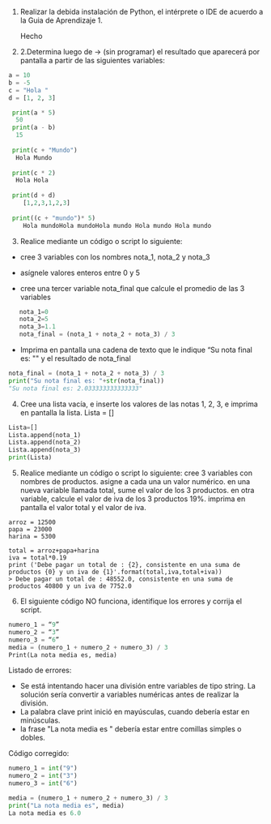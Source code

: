 1. Realizar la debida instalación de Python, el intérprete o IDE de acuerdo a la Guia de Aprendizaje 1.</p>
Hecho

2. 2.Determina luego de -> (sin programar) el resultado que aparecerá por pantalla a partir de las siguientes variables:
``` python
a = 10
b = -5
c = "Hola "
d = [1, 2, 3]

 print(a * 5)
  50
 print(a - b) 
  15
 
 print(c + "Mundo")
  Hola Mundo 
 
 print(c * 2) 
  Hola Hola
 
 print(d + d) 
    [1,2,3,1,2,3]
 
 print((c + "mundo")* 5) 
    Hola mundoHola mundoHola mundo Hola mundo Hola mundo 
```
3.  Realice mediante un código o script lo siguiente:
 - cree 3 variables con los nombres nota_1, nota_2 y nota_3
 - asígnele valores enteros entre 0 y 5

 - cree una tercer variable nota_final que calcule el promedio de las 3 variables
  ```python 
     nota_1=0
     nota_2=5
     nota_3=1.1
     nota_final = (nota_1 + nota_2 + nota_3) / 3     
   ```
 - Imprima en pantalla una cadena de texto que le indique “Su nota final es: "" y el resultado de nota_final
```python
nota_final = (nota_1 + nota_2 + nota_3) / 3     
print("Su nota final es: "+str(nota_final)) 
"Su nota final es: 2.033333333333333"
 ```
4. Cree una lista vacía, e inserte los valores de las notas 1, 2, 3, e imprima en pantalla la lista. Lista = []
```python
Lista=[]
Lista.append(nota_1)
Lista.append(nota_2)
Lista.append(nota_3)
print(Lista)
```

5. Realice mediante un código o script lo siguiente: 
cree 3 variables con nombres de productos.
asigne a cada una un valor numérico.
en una nueva variable llamada total, sume el valor de los 3 productos.
en otra variable, calcule el valor de iva de los 3 productos 19%.
imprima en pantalla el valor total y el valor de iva.

```
arroz = 12500
papa = 23000
harina = 5300

total = arroz+papa+harina
iva = total*0.19
print ('Debe pagar un total de : {2}, consistente en una suma de productos {0} y un iva de {1}'.format(total,iva,total+iva))
> Debe pagar un total de : 48552.0, consistente en una suma de productos 40800 y un iva de 7752.0
```
6. El siguiente código NO funciona, identifique los errores y corrija el script. 
````python
numero_1 = “9”
numero_2 = “3”
numero_3 = “6”
media = (numero_1 + numero_2 + numero_3) / 3 
Print(La nota media es, media)
````
Listado de errores:

 * Se está intentando hacer una división entre variables de tipo string. La solución sería convertir a variables numéricas antes de realizar la división.
 * La palabra clave print inició en mayúsculas, cuando debería estar en minúsculas.
 * la frase "La nota media es " debería estar entre comillas simples o dobles.

Código corregido:
``` python
numero_1 = int("9")
numero_2 = int("3")
numero_3 = int("6")

media = (numero_1 + numero_2 + numero_3) / 3
print("La nota media es", media)
La nota media es 6.0
```


